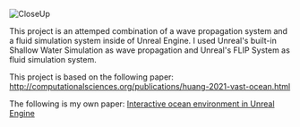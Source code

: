 ![CloseUp](https://github.com/RenzoDepoortere/WaterSimulation/assets/95619804/07210927-1fbb-4c96-925b-cabd791b7ea4)

This project is an attemped combination of a wave propagation system and a fluid simulation system inside of Unreal Engine.
I used Unreal's built-in Shallow Water Simulation as wave propagation and Unreal's FLIP System as fluid simulation system.

This project is based on the following paper: http://computationalsciences.org/publications/huang-2021-vast-ocean.html

The following is my own paper: [Interactive ocean environment in Unreal Engine](https://github.com/RenzoDepoortere/WaterSimulation/files/14396067/GW2324_Depoortere_Renzo_EN_Paper.pdf)
